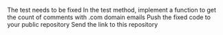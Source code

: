 The test needs to be fixed
In the test method, implement a function to get the count of comments with .com domain emails
Push the fixed code to your public repository
Send the link to this repository
